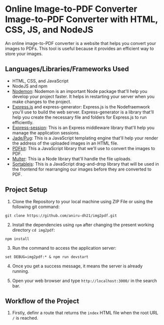# Online Image-to-PDF Converter Image-to-PDF Converter with HTML, CSS, JS, and NodeJS

An online image-to-PDF converter is a website that helps you convert your images to PDFs. This tool is useful because it provides an efficient way to store your images.

## Languages/Libraries/Frameworks Used

- HTML, CSS, and JavaScript
- NodeJS and npm
- <a href="https://www.npmjs.com/package/nodemon">Nodemon</a>: Nodemon is an important Node package that'll help you develop your project faster. It helps in restarting your server when you make changes to the project.
- <a href="https://www.expressjs.com/">Express.js</a> and express-generator: Express.js is the Nodefraemwork you'll use to build the web server. Express-generator is a library that'll help you create the necessary file and folders for Express.js to run efficiently.
- <a href="https://www.npmjs.com/package/express-session">Express-session</a>: This is an Express middleware library that'll help you manage the application sessions.
- <a href="https://pugjs.org/">Jade/Pug</a>: This is a JavaScript templating engine that'll help your render the address of the uploaded images in an HTML file.
- <a href="https://pdfkit.org/">PDFkit</a>: This a JavaScript library that we'll use to convert the images to PDF.
- <a href="https://www.npmjs.com/package/multer">Multer</a>: This ia a Node library that'll handle the file uploads.
- <a href="https://www.npmjs.com/package/sortablejs">Sortablejs</a>: This is a JavaScript drag-and-drop library that will be used in the frontend for rearranging our images before they are converted to PDF.

## Project Setup

1. Clone the Repository to your local machine using ZIP File or using the following git command:
```
git clone https://github.com/aniru-dh21/img2pdf.git
```

2. Install the dependencies using `npm` after changing the present working directory `cd img2pdf`:
```
npm install
```

3. Run the command to access the application server:
```
set DEBUG=img2pdf:* & npm run devstart
```

4. Once you get a success message, it means the server is already running.

5. Open your web browser and type `http://localhost:3000/` in the search bar.

## Workflow of the Project

1. Firstly, definr a route that returns the `index` HTML file when the root URL `/` is reached.
